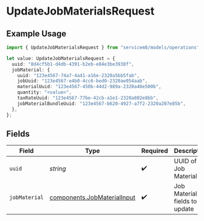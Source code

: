 # UpdateJobMaterialsRequest

## Example Usage

```typescript
import { UpdateJobMaterialsRequest } from "servicem8/models/operations";

let value: UpdateJobMaterialsRequest = {
  uuid: "8d4cf5b1-d4db-4391-b2eb-e84e3be3938f",
  jobMaterial: {
    uuid: "123e4567-74a7-4a41-a16e-2320a5bb5fab",
    jobUuid: "123e4567-e4b0-4cc6-bed0-2320ae054aab",
    materialUuid: "123e4567-450b-44d2-989a-2320a48e500b",
    quantity: "<value>",
    taxRateUuid: "123e4567-77be-42cb-a1e1-2320a802e8bb",
    jobMaterialBundleUuid: "123e4567-b620-4927-a7f2-2320a207e85b",
  },
};
```

## Fields

| Field                                                                      | Type                                                                       | Required                                                                   | Description                                                                |
| -------------------------------------------------------------------------- | -------------------------------------------------------------------------- | -------------------------------------------------------------------------- | -------------------------------------------------------------------------- |
| `uuid`                                                                     | *string*                                                                   | :heavy_check_mark:                                                         | UUID of the Job Material                                                   |
| `jobMaterial`                                                              | [components.JobMaterialInput](../../models/components/jobmaterialinput.md) | :heavy_check_mark:                                                         | Job Material fields to update                                              |